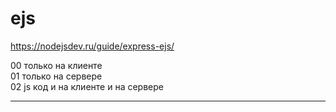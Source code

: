 # ejs

https://nodejsdev.ru/guide/express-ejs/  

00 только на клиенте  
01 только на сервере  
02 js код и на клиенте и на сервере  

---  
